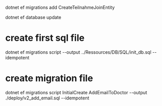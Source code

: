dotnet ef migrations add CreateTeilnahmeJoinEntity

dotnet ef database update

# create first sql file
dotnet ef migrations script --output ../Ressources/DB/SQL/init_db.sql --idempotent

# create migration file
dotnet ef migrations script InitialCreate AddEmailToDoctor --output ./deploy/v2_add_email.sql --idempotent
